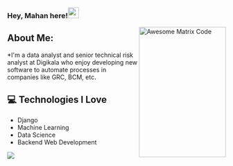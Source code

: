 ### Hey, Mahan here!<img src="https://media.giphy.com/media/hvRJCLFzcasrR4ia7z/giphy.gif" width="25px">


<img src = 'https://github.com/MarikIshtar007/MarikIshtar007/blob/master/images/matrix.gif' alt = 'Awesome Matrix Code' align='right' width="200" height="300"/>


## About Me:
 *I'm a data analyst and senior technical risk analyst at Digikala who enjoy developing new software to automate processes in companies like GRC, BCM, etc.
 

## :computer: Technologies I Love
* Django
* Machine Learning
* Data Science
* Backend Web Development

<img src = "https://github-readme-stats.vercel.app/api/top-langs/?username=mahan-h23&layout=compact">



